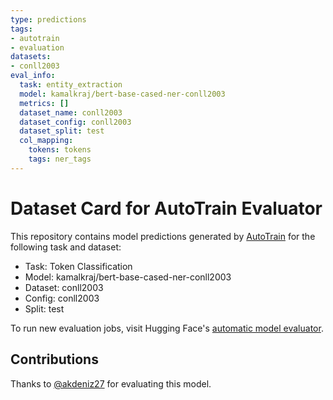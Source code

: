 ```yaml
---
type: predictions
tags:
- autotrain
- evaluation
datasets:
- conll2003
eval_info:
  task: entity_extraction
  model: kamalkraj/bert-base-cased-ner-conll2003
  metrics: []
  dataset_name: conll2003
  dataset_config: conll2003
  dataset_split: test
  col_mapping:
    tokens: tokens
    tags: ner_tags
---
```

# Dataset Card for AutoTrain Evaluator

This repository contains model predictions generated by [AutoTrain](https://huggingface.co/autotrain) for the following task and dataset:

* Task: Token Classification
* Model: kamalkraj/bert-base-cased-ner-conll2003
* Dataset: conll2003
* Config: conll2003
* Split: test

To run new evaluation jobs, visit Hugging Face's [automatic model evaluator](https://huggingface.co/spaces/autoevaluate/model-evaluator).

## Contributions

Thanks to [@akdeniz27](https://huggingface.co/akdeniz27) for evaluating this model.